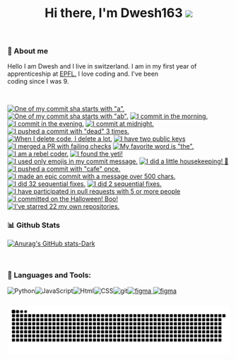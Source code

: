 <div align="center">
   <h1>Hi there, I'm <a color="red">Dwesh163</a> <img src="https://media.giphy.com/media/hvRJCLFzcasrR4ia7z/giphy.gif" width="25px"> </h1>

</div>
<br>

### 📖 About me

Hello I am Dwesh and I live in switzerland. I am in my first year of <br>apprenticeship at <a href="https://www.epfl.ch/fr/" target="_blank">EPFL.</a>
I love coding and. I've been <br>coding since I was 9.<br>

<br>

<!-- my-badges start -->
<a href="my-badges/a-commit.md"><img src="https://my-badges.github.io/my-badges/a-commit.png" alt="One of my commit sha starts with &quot;a&quot;." title="One of my commit sha starts with &quot;a&quot;." width="64"></a>
<a href="my-badges/ab-commit.md"><img src="https://my-badges.github.io/my-badges/ab-commit.png" alt="One of my commit sha starts with &quot;ab&quot;." title="One of my commit sha starts with &quot;ab&quot;." width="64"></a>
<a href="my-badges/morning-commits.md"><img src="https://my-badges.github.io/my-badges/morning-commits.png" alt="I commit in the morning." title="I commit in the morning." width="64"></a>
<a href="my-badges/evening-commits.md"><img src="https://my-badges.github.io/my-badges/evening-commits.png" alt="I commit in the evening." title="I commit in the evening." width="64"></a>
<a href="my-badges/midnight-commits.md"><img src="https://my-badges.github.io/my-badges/midnight-commits.png" alt="I commit at midnight." title="I commit at midnight." width="64"></a>
<a href="my-badges/dead-commit.md"><img src="https://my-badges.github.io/my-badges/dead-commit.png" alt="I pushed a commit with &quot;dead&quot; 3 times." title="I pushed a commit with &quot;dead&quot; 3 times." width="64"></a>
<a href="my-badges/mass-delete-commit.md"><img src="https://my-badges.github.io/my-badges/mass-delete-commit.png" alt="When I delete code, I delete a lot." title="When I delete code, I delete a lot." width="64"></a>
<a href="my-badges/public-keys-2.md"><img src="https://my-badges.github.io/my-badges/public-keys-2.png" alt="I have two public keys" title="I have two public keys" width="64"></a>
<a href="my-badges/this-is-fine.md"><img src="https://my-badges.github.io/my-badges/this-is-fine.png" alt="I merged a PR with failing checks" title="I merged a PR with failing checks" width="64"></a>
<a href="my-badges/favorite-word.md"><img src="https://my-badges.github.io/my-badges/favorite-word.png" alt="My favorite word is &quot;the&quot;." title="My favorite word is &quot;the&quot;." width="64"></a>
<a href="my-badges/rebel-coder.md"><img src="https://my-badges.github.io/my-badges/rebel-coder.png" alt="I am a rebel coder." title="I am a rebel coder." width="64"></a>
<a href="my-badges/yeti.md"><img src="https://my-badges.github.io/my-badges/yeti.png" alt="I found the yeti!" title="I found the yeti!" width="64"></a>
<a href="my-badges/emoji-only-commit.md"><img src="https://my-badges.github.io/my-badges/emoji-only-commit.png" alt="I used only emojis in my commit message." title="I used only emojis in my commit message." width="64"></a>
<a href="my-badges/chore-commit.md"><img src="https://my-badges.github.io/my-badges/chore-commit.png" alt="I did a little housekeeping! 🧹" title="I did a little housekeeping! 🧹" width="64"></a>
<a href="my-badges/cafe-commit.md"><img src="https://my-badges.github.io/my-badges/cafe-commit.png" alt="I pushed a commit with &quot;cafe&quot; once." title="I pushed a commit with &quot;cafe&quot; once." width="64"></a>
<a href="my-badges/epic-commit.md"><img src="https://my-badges.github.io/my-badges/epic-commit.png" alt="I made an epic commit with a message over 500 chars." title="I made an epic commit with a message over 500 chars." width="64"></a>
<a href="my-badges/fix-6+.md"><img src="https://my-badges.github.io/my-badges/fix-6+.png" alt="I did 32 sequential fixes." title="I did 32 sequential fixes." width="64"></a>
<a href="my-badges/fix-2.md"><img src="https://my-badges.github.io/my-badges/fix-2.png" alt="I did 2 sequential fixes." title="I did 2 sequential fixes." width="64"></a>
<a href="my-badges/pr-collaboration-5.md"><img src="https://my-badges.github.io/my-badges/pr-collaboration-5.png" alt="I have participated in pull requests with 5 or more people" title="I have participated in pull requests with 5 or more people" width="64"></a>
<a href="my-badges/spooky-commit.md"><img src="https://my-badges.github.io/my-badges/spooky-commit.png" alt="I committed on the Halloween! Boo!" title="I committed on the Halloween! Boo!" width="64"></a>
<a href="my-badges/self-star.md"><img src="https://my-badges.github.io/my-badges/self-star.png" alt="I&apos;ve starred 22 my own repositories." title="I&apos;ve starred 22 my own repositories." width="64"></a>
<!-- my-badges end -->

### 📊 Github Stats

[![Anurag's GitHub stats-Dark](https://github-readme-stats.vercel.app/api?username=dwesh163&show_icons=true&theme=dark#gh-dark-mode-only)](https://github.com/anuraghazra/github-readme-stats#responsive-card-theme#gh-dark-mode-only)

<br>

### 🔨 Languages and Tools:

<a href="https://www.python.org" target="_blank"><img align="left" alt="Python" height ="42px" src="https://raw.githubusercontent.com/rahul-jha98/github_readme_icons/main/language_and_tools/square/python/python.svg"></a>
<a href="https://www.github.com/" target="_blank"> <img src="https://upload.wikimedia.org/wikipedia/commons/9/91/Octicons-mark-github.svg" alt="figma" height='42px'/> </a>
<a href="https://developer.mozilla.org/en-US/docs/Web/JavaScript" target="_blank"> <img align="left" alt="JavaScript" height ="42px"  src="https://raw.githubusercontent.com/rahul-jha98/github_readme_icons/main/language_and_tools/square/javascript/javascript.svg"> </a>
<a href="https://www.figma.com/" target="_blank"> <img src="https://raw.githubusercontent.com/rahul-jha98/github_readme_icons/main/language_and_tools/square/figma/figma.svg" alt="figma" height='42px'/> </a>
<a href="https://developer.mozilla.org/en-US/docs/Web/html" target="_blank"><img align="left" alt="Html" height ="42px" src="https://upload.wikimedia.org/wikipedia/commons/thumb/3/38/HTML5_Badge.svg/1024px-HTML5_Badge.svg.png"></a>
<a href="https://developer.mozilla.org/en-US/docs/Web/css" target="_blank"> <img align="left" alt="CSS" height ="42px"  src="https://upload.wikimedia.org/wikipedia/commons/6/62/CSS3_logo.svg"> </a>
<a href="https://git-scm.com/" target="_blank"> <img src="https://raw.githubusercontent.com/rahul-jha98/github_readme_icons/main/language_and_tools/square/git-scm/git-scm.svg" align="left" alt="git" height='42px'/> </a>

<img src="https://raw.githubusercontent.com/dwesh163/dwesh163/output/snake.svg" alt="Snake animation"/>

</a>

<br>
